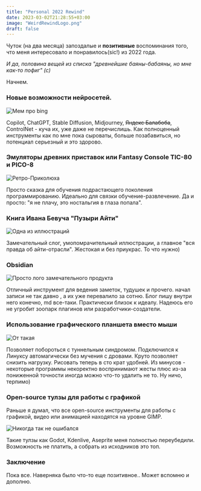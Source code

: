 ```yaml
---
title: "Personal 2022 Rewind"
date: 2023-03-02T21:28:55+03:00
image: "WeirdRewindLogo.png"
draft: false
---
```



Чуток (на два месяца) запоздалые и **позитивные** воспоминания того, что меня интересовало и понравилось(sic!) из 2022 года.

*И да, половина вещей из списка "древнейшие баяны-бабаяны, но мне как-то пофиг" (с)*

Начнем. 

### Новые возможности нейросетей. 

![Мем про bing](/bing.jpg)

Copilot, ChatGPT, Stable Diffusion, Midjourney, ~~Яндекс Балабоба~~, ControlNet - куча их, уже даже не перечислишь. Как полноценный инструменты как по мне пока сыроваты, больше позабавиться, но потенциал серьезный и это здорово.

### Эмуляторы древних приставок или Fantasy Console TIC-80 и PICO-8

![Ретро-Приколюха](/pico8.jpg)

Просто сказка для обучения подрастающего поколения программированию. Идеально для связки обучение-развлечение. Да и просто: "я не плачу, это ностальгия в глаза попала".

### Книга Ивана Бевуча "Пузыри Айти"

![Одна из иллюстраций](/bevuch.jpg)

Замечательный слог, умопомрачительный иллюстрации, а главное "вся правда об айти-отрасли". Жестокая и без приукрас. То что нужно)

### Obsidian

![Просто лого замечательного продукта](/obsidian_banner.png)

Отличный инструмент для ведения заметок, тудушек и прочего. начал записи не так давно , а их уже перевалило за сотню. Блог пишу внутри него конечно, md все-таки.
Практически близок к идеалу. Надеюсь его не угробит зоопарк плагинов или разработчики-создатели.

### Использование графического планшета вместо мыши

![От такая](/wacom.jpg)

Позволяет побороться с туннельным синдромом. Подключился к Линуксу автомагически без мучения с дровами. Круто позволяет снизить нагрузку. Рисовать теперь в сто крат удобней. Из минусов - некоторые программы некоректно воспринимают жесты плюс из-за пониженной точности иногда можно что-то удалить не то. Ну ничо, терпимо)

### Open-source тулзы для работы с графикой

Раньше я думал, что все open-source инструменты для работы с графикой, видео или анимацией находятся на уровне GIMP.

![Никогда так не ошибался](/never_so_wrong.jpg)

Такие тулзы как Godot, Kdenlive, Aseprite меня полностью переубедили. 
Возможность не платить, а собрать из исходников это топ.


### Заключение

Пока все.
Наверняка было что-то еще позитивное.. Может вспомню и дополню. 